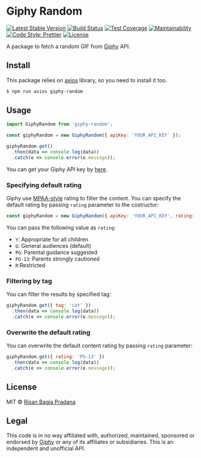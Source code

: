 # Giphy Random

[![Latest Stable Version](https://img.shields.io/npm/v/giphy-random.svg?style=flat-square)](https://www.npmjs.com/package/giphy-random)
[![Build Status](https://img.shields.io/travis/risan/giphy-random.svg?style=flat-square)](https://travis-ci.org/risan/giphy-random)
[![Test Coverage](https://img.shields.io/codeclimate/coverage/github/risan/giphy-random.svg?style=flat-square)](https://codeclimate.com/github/risan/giphy-random/test_coverage)
[![Maintainability](https://img.shields.io/codeclimate/maintainability/risan/giphy-random.svg?style=flat-square)](https://codeclimate.com/github/risan/giphy-random/maintainability)
[![Code Style: Prettier](https://img.shields.io/badge/code_style-prettier-ff69b4.svg?style=flat-square)](https://github.com/risan/giphy-random)
[![License](https://img.shields.io/npm/l/giphy-random.svg?style=flat-square)](https://www.npmjs.com/package/giphy-random)

A package to fetch a random GIF from [Giphy](https://giphy.com) API.

## Install

This package relies on [axios](https://github.com/axios/axios) library, so you need to install it too.

```bash
$ npm run axios giphy-random
```

## Usage

```js
import GiphyRandom from 'giphy-random';

const giphyRandom = new GiphyRandom({ apiKey: 'YOUR_API_KEY' });

giphyRandom.get()
  .then(data => console.log(data))
  .catch(e => console.error(e.message));
```

You can get your Giphy API key by [here](https://developers.giphy.com/dashboard/?create=true).

### Specifying default rating

Giphy use [MPAA-style](https://www.mpaa.org/wp-content/uploads/2013/11/film_ratings1.jpg) rating to filter the content. You can specify the default rating by passing `rating` parameter to the costructor:

```js
const giphyRandom = new GiphyRandom({ apiKey: 'YOUR_API_KEY', rating: 'PG' });
```

You can pass the following value as `rating`:
* `Y`: Appropriate for all children
* `G`: General audiences (default)
* `PG`: Parental guidance suggested
* `PG-13`: Parents strongly cautioned
* `R`:Restricted

### Filtering by tag

You can filter the results by specified tag:

```js
giphyRandom.get({ tag: 'cat' })
  .then(data => console.log(data))
  .catch(e => console.error(e.message));
```

### Overwrite the default rating

You can overwrite the default content rating by passing `rating` parameter:

```js
giphyRandom.get({ rating: 'PG-13' })
  .then(data => console.log(data))
  .catch(e => console.error(e.message));
```

## License

MIT © [Risan Bagja Pradana](https://risan.io)

## Legal

This code is in no way affiliated with, authorized, maintained, sponsored or endorsed by [Giphy](https://giphy.com) or any of its affiliates or subsidiaries. This is an independent and unofficial API.
